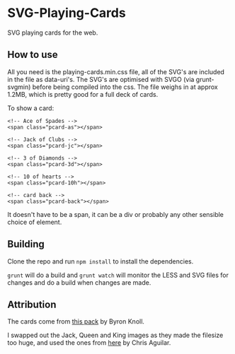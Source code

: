 # SVG-Playing-Cards
SVG playing cards for the web.

## How to use

All you need is the playing-cards.min.css file, all of the SVG's are included in the file as data-uri's. The SVG's are optimised with SVGO (via grunt-svgmin) before being compiled into the css. The file weighs in at approx 1.2MB, which is pretty good for a full deck of cards.

To show a card:

    <!-- Ace of Spades -->
    <span class="pcard-as"></span>

    <!-- Jack of Clubs -->
    <span class="pcard-jc"></span>

    <!-- 3 of Diamonds -->
    <span class="pcard-3d"></span>

    <!-- 10 of hearts -->
    <span class="pcard-10h"></span>

    <!-- card back -->
    <span class="pcard-back"></span>

It doesn't have to be a span, it can be a div or probably any other sensible choice of element.

## Building

Clone the repo and run `npm install` to install the dependencies.

`grunt` will do a build and `grunt watch` will monitor the LESS and SVG files for changes and do a build when changes are made.

## Attribution

The cards come from [this pack](https://code.google.com/p/vector-playing-cards/) by Byron Knoll.

I swapped out the Jack, Queen and King images as they made the filesize too huge, and used the ones from [here](https://code.google.com/p/vectorized-playing-cards/) by Chris Aguilar.